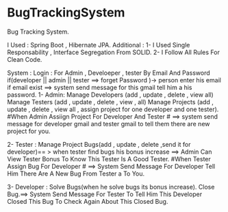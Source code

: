 # BugTrackingSystem

Bug Tracking System.

I Used : Spring Boot  , Hibernate JPA.
Additional :
  1- I Used Single Responsability , Interface Segregation From SOLID.
  2- I Follow All Rules For Clean Code.
  
  
 System : 
 Login : 
    For Admin , Develoeper  , tester 
    By Email And Password 
    if(developer || admin || tester ==> forget Password )-> person enter his email if email exist ==> system send message for this gmail tell him a his password.
 1- Admin: 
    Manage Developers (add , update , delete , view all)
    Manage Testers (add , update , delete , view , all)
    Manage Projects (add , update , delete , view all  , assign project for one developer and one tester).
 #When Admin Assiign Project For Developer And Tester # ==> system send message for developer gmail and tester gmail to tell them there are new project for you.
 
 2- Tester : 
    Manage Project Bugs(add  , update  , delete  ,send it for developer)== > when tester find bugs his bonus increase ==> Admin Can View Tester Bonus To Know This Tester Is A Good Tester.
     #When Tester Assign Bug For Developer # ==> System Send Message For Developer Tell Him There Are A New Bug From Tester a To You.
     
 3- Developer : 
    Solve Bugs(when he solve bugs its bonus increase).
    Close Bug.==> System Send Message For Tester To Tell Him This Developer Closed This Bug To Check Again About This Closed Bug.
    
